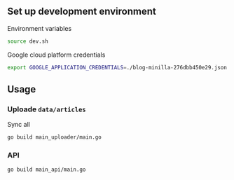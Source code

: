 

## Set up development environment

Environment variables

```bash
source dev.sh
```

Google cloud platform credentials

```bash
export GOOGLE_APPLICATION_CREDENTIALS=./blog-minilla-276dbb450e29.json
```

## Usage

### Uploade `data/articles`

Sync all

```bash
go build main_uploader/main.go
```

### API

```bash
go build main_api/main.go
```